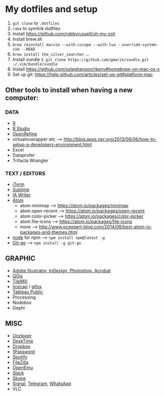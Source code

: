 # My dotfiles and setup

1. `git clone` to `.dotfiles`
2. `rake` to symlink dotfiles
3. Install https://github.com/robbyrussell/oh-my-zsh
4. Install brew.sh
5. `brew reinstall macvim --with-cscope --with-lua --override-system-vim --HEAD`
6. `brew install the_silver_searcher` ...
7. Install vundle `$ git clone https://github.com/gmarik/vundle.git ~/.vim/bundle/vundle`
8. Install https://github.com/sstephenson/rbenv#homebrew-on-mac-os-x
9. Set up git: https://help.github.com/articles/set-up-git#platform-mac



## Other tools to install when having a new computer:

### DATA
- [R](https://cran.rstudio.com/)
- [R Studio](https://www.rstudio.com/products/rstudio/download/)
- [OpenRefine](http://openrefine.org/download.html)
- virtualnvwrapper etc --> http://blog.apps.npr.org/2013/06/06/how-to-setup-a-developers-environment.html
- Excel
- Dataprofer
- Trifacta Wrangler


### TEXT / EDITORS 
- [iTerm](https://www.iterm2.com/)
- [Sublime](https://www.sublimetext.com/2)
- [IA Writer](https://ia.net/writer/)
- [Atom](https://atom.io/)
  - atom minimap --> https://atom.io/packages/minimap
  - atom open-recent --> https://atom.io/packages/open-recent
  - atom color-picker --> https://atom.io/packages/color-picker
  - atom file-icons --> https://atom.io/packages/file-icons
  - more --> http://www.pcexpert-blog.com/2014/08/best-atom-io-packages-and-themes.html
- [node](https://nodejs.org/en/download/) for npm --> `npm install npm@latest -g`
- [Git-go](https://github.com/gka/git-go) --> `npm install -g git-go` 


## GRAPHIC
- [Adobe Illustrator, InDesign, Photoshop, Acrobat](https://www.adobe.com/creativecloud/desktop-app.html)
- [QGis](http://www.kyngchaos.com/software/qgis)
- [TileMill](http://tilemill.s3.amazonaws.com/dev/TileMill-v0.10.1-312-gfaf6910.zip)
- [licecap](http://www.cockos.com/licecap/) / [gifox](http://gifox.io/)
- [Tableau Public](https://public.tableau.com/s/)
- Processing
- Nodebox
- Gephi


## MISC

- [Unzipper](http://www.kekaosx.com/de/)
- [DeskTime](https://desktime.com/download)
- [Dropbox](https://www.dropbox.com/install)
- [1Password](https://my.1password.com/apps)
- [Spotify](https://www.spotify.com/de/download/other/)
- [FileZilla](https://filezilla-project.org/download.php?type=client)
- [OpenEmu](http://openemu.org/)
- [Slack](https://slack.com/downloads/osx)
- [Skype](https://www.skype.com/en/download-skype/skype-for-computer/)
- [Signal](https://chrome.google.com/webstore/detail/signal-private-messenger/bikioccmkafdpakkkcpdbppfkghcmihk), [Telegram](https://desktop.telegram.org/), [WhatsApp](https://www.whatsapp.com/download/)
- VLC
